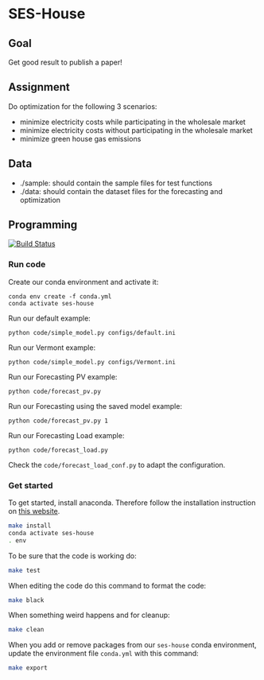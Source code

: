 # SES-House

## Goal
Get good result to publish a paper!

## Assignment

Do optimization for the following 3 scenarios:
* minimize electricity costs while participating in the wholesale market
* minimize electricity costs without participating in the wholesale market
* minimize green house gas emissions

## Data
* ./sample: should contain the sample files for test functions
* ./data: should contain the dataset files for the forecasting and optimization

## Programming

[![Build Status](https://api.travis-ci.com/j-ti/SES-House.svg?token=9GudSoJGkvnBmiR1HWN7&branch=master)](https://travis-ci.com/j-ti/SES-House)

### Run code

Create our conda environment and activate it:
```
conda env create -f conda.yml
conda activate ses-house
```

Run our default example:
```
python code/simple_model.py configs/default.ini
```

Run our Vermont example:
```
python code/simple_model.py configs/Vermont.ini
```

Run our Forecasting PV example:
```
python code/forecast_pv.py
```

Run our Forecasting using the saved model example:
```
python code/forecast_pv.py 1
```

Run our Forecasting Load example:
```
python code/forecast_load.py
```
Check the `code/forecast_load_conf.py` to adapt the configuration.

### Get started

To get started, install anaconda. Therefore follow the installation instruction
on [this website](https://docs.anaconda.com/anaconda/install/linux/).
```bash
make install
conda activate ses-house
. env
```

To be sure that the code is working do:
```bash
make test
```

When editing the code do this command to format the code:
```bash
make black
```

When something weird happens and for cleanup:
```bash
make clean
```

When you add or remove packages from our `ses-house` conda environment, update
the environment file `conda.yml` with this command:
```bash
make export
```
